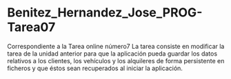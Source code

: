 # Benitez_Hernandez_Jose_PROG-Tarea07
Correspondiente a la Tarea online número7
La tarea consiste en modificar la tarea de la unidad anterior para que la aplicación pueda guardar los datos relativos a los clientes, los vehículos y los alquileres de forma persistente en ficheros y que éstos sean recuperados al iniciar la aplicación.
